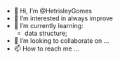 - 👋 Hi, I’m @HetrisleyGomes
- 👀 I’m interested in always improve
- 🌱 I’m currently learning:
  - data structure;
- 💞️ I’m looking to collaborate on ...
- 📫 How to reach me ...

<!---
HetrisleyGomes/HetrisleyGomes is a ✨ special ✨ repository because its `README.md` (this file) appears on your GitHub profile.
You can click the Preview link to take a look at your changes.
--->
